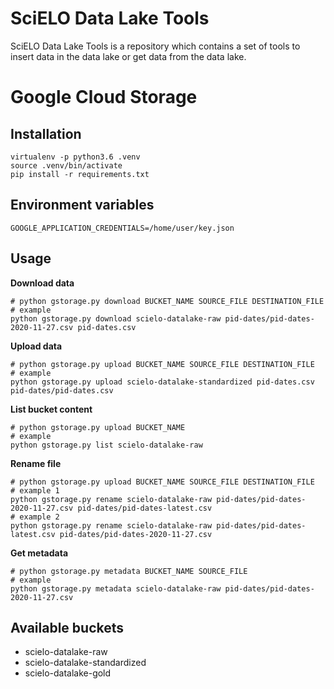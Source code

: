 # SciELO Data Lake Tools
SciELO Data Lake Tools is a repository which contains a set of tools to insert data in the data lake or get data from the data lake.


# Google Cloud Storage

## Installation

```shell
virtualenv -p python3.6 .venv
source .venv/bin/activate
pip install -r requirements.txt
```

## Environment variables

`GOOGLE_APPLICATION_CREDENTIALS=/home/user/key.json`

## Usage

__Download data__
```shell
# python gstorage.py download BUCKET_NAME SOURCE_FILE DESTINATION_FILE
# example
python gstorage.py download scielo-datalake-raw pid-dates/pid-dates-2020-11-27.csv pid-dates.csv
```

__Upload data__
```shell
# python gstorage.py upload BUCKET_NAME SOURCE_FILE DESTINATION_FILE
# example
python gstorage.py upload scielo-datalake-standardized pid-dates.csv pid-dates/pid-dates.csv
```

__List bucket content__
```shell
# python gstorage.py upload BUCKET_NAME
# example
python gstorage.py list scielo-datalake-raw
```

__Rename file__
```shell
# python gstorage.py upload BUCKET_NAME SOURCE_FILE DESTINATION_FILE
# example 1
python gstorage.py rename scielo-datalake-raw pid-dates/pid-dates-2020-11-27.csv pid-dates/pid-dates-latest.csv
# example 2
python gstorage.py rename scielo-datalake-raw pid-dates/pid-dates-latest.csv pid-dates/pid-dates-2020-11-27.csv
```

__Get metadata__
```shell
# python gstorage.py metadata BUCKET_NAME SOURCE_FILE
# example
python gstorage.py metadata scielo-datalake-raw pid-dates/pid-dates-2020-11-27.csv
```

## Available buckets

- scielo-datalake-raw
- scielo-datalake-standardized
- scielo-datalake-gold
